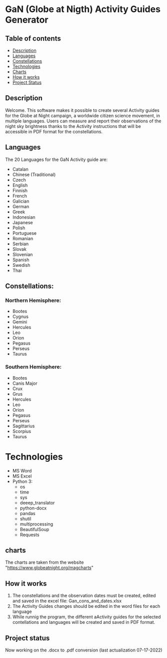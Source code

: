 # GaN (Globe at Nigth) Activity Guides Generator


## Table of contents
* [Description](#description)
* [Languages](#laguages)
* [Constellations](#constellations)
* [Technologies](#technologies)
* [Charts](#charts)
* [How it works](#how_it_works)
* [Project Status](#project_status)

## Description

Welcome. This software makes it possible to create several Activity guides for the Globe at Night campaign, a worldwide citizen science movement, in multiple languages. Users can measure and report their observations of the night sky brightness thanks to the Activity instructions that will be accessible in PDF format for the constellations.

## Languages

The 20 Languages for the GaN Activity guide are:
* Catalan
* Chinese (Traditional)
* Czech
* English
* Finnish
* French
* Galician
* German
* Greek
* Indonesian
* Japanese
* Polish
* Portuguese
* Romanian
* Serbian
* Slovak
* Slovenian
* Spanish
* Swedish
* Thai

## Constellations:

### Northern Hemisphere:
* Bootes
* Cygnus
* Gemini
* Hercules
* Leo
* Orion
* Pegasus
* Perseus
* Taurus

### Southern Hemisphere:
* Bootes
* Canis Major
* Crux
* Grus
* Hercules
* Leo
* Orion
* Pegasus
* Perseus
* Sagittarius
* Scorpius
* Taurus

# Technologies
* MS Word
* MS Excel
* Python 3:
    * os
    * time
    * sys
    * deeep_translator
    * python-docx
    * pandas
    * shutil
    * multiprocessing
    * BeautifulSoup
    * Requests

## charts
The charts are taken from the website "https://www.globeatnight.org/magcharts"

## How it works 
1. The constellations and the observation dates must be created, edited and saved in the excel file: Gan_cons_and_dates.xlsx
2. The Activity Guides changes should be edited in the word files for each language
3. While runnig the program, the different aActivity guides for the selected contellations and languages will be created and saved in PDF  format.

## Project status

Now working on the .docx to .pdf conversion (last actualization 07-17-2022)
